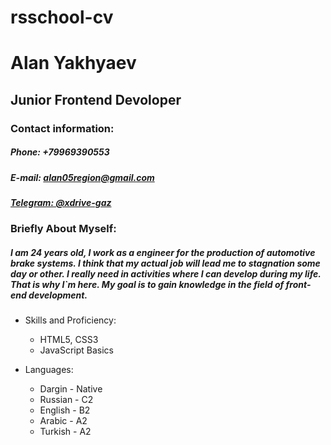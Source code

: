 # rsschool-cv
# Alan Yakhyaev
## Junior Frontend Devoloper
### Contact information:
##### Phone: +79969390553
##### E-mail: alan05region@gmail.com
##### [Telegram: @xdrive-gaz](https://t.me/xdrive_gaz)

### Briefly About Myself:
##### I am 24 years old, I work as a engineer for the production of automotive brake systems. I think that my actual job will lead me to stagnation some day or other. I really need in activities where I can develop during my life. That is why I`m here. My goal is to gain knowledge in the field of front-end development.

* Skills and Proficiency:
    * HTML5, CSS3
    * JavaScript Basics

* Languages:
    * Dargin - Native
    * Russian - C2
    * English - B2
    * Arabic - A2
    * Turkish - A2